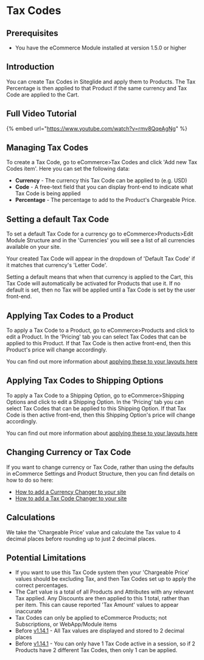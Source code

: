 # Tax Codes

## Prerequisites

- You have the eCommerce Module installed at version 1.5.0 or higher

## Introduction

You can create Tax Codes in Siteglide and apply them to Products. The Tax Percentage is then applied to that Product if the same currency and Tax Code are applied to the Cart.

## Full Video Tutorial

{% embed url="https://www.youtube.com/watch?v=rmv8QqeAgNg" %}

## Managing Tax Codes

To create a Tax Code, go to eCommerce>Tax Codes and click 'Add new Tax Codes item'. Here you can set the following data:

- **Currency** - The currency this Tax Code can be applied to (e.g. USD)
- **Code** - A free-text field that you can display front-end to indicate what Tax Code is being applied
- **Percentage** - The percentage to add to the Product's Chargeable Price.

## Setting a default Tax Code

To set a default Tax Code for a currency go to eCommerce>Products>Edit Module Structure and in the 'Currencies' you will see a list of all currencies available on your site.

Your created Tax Code will appear in the dropdown of 'Default Tax Code' if it matches that currency's 'Letter Code'.

Setting a default means that when that currency is applied to the Cart, this Tax Code will automatically be activated for Products that use it. If no default is set, then no Tax will be applied until a Tax Code is set by the user front-end.

## Applying Tax Codes to a Product

To apply a Tax Code to a Product, go to eCommerce>Products and click to edit a Product. In the 'Pricing' tab you can select Tax Codes that can be applied to this Product. If that Tax Code is then active front-end, then this Product's price will change accordingly.

You can find out more information about [applying these to your layouts here](/ecommerce/get-started-ecommerce/cart-checkout-and-quotes/cart/cart-layouts.md)

## Applying Tax Codes to Shipping Options

To apply a Tax Code to a Shipping Option, go to eCommerce>Shipping Options and click to edit a Shipping Option. In the 'Pricing' tab you can select Tax Codes that can be applied to this Shipping Option. If that Tax Code is then active front-end, then this Shipping Option's price will change accordingly.

You can find out more information about [applying these to your layouts here](/ecommerce/get-started-ecommerce/cart-checkout-and-quotes/cart/cart-layouts.md)

## Changing Currency or Tax Code

If you want to change currency or Tax Code, rather than using the defaults in eCommerce Settings and Product Structure, then you can find details on how to do so here:

- [How to add a Currency Changer to your site](/ecommerce/get-started-ecommerce/introduction-2/currency-changer.md)
- [How to add a Tax Code Changer to your site](/ecommerce/get-started-ecommerce/introduction-2/tax-changer.md)

## Calculations

We take the 'Chargeable Price' value and calculate the Tax value to 4 decimal places before rounding up to just 2 decimal places.

## Potential Limitations

- If you want to use this Tax Code system then your 'Chargeable Price' values should be excluding Tax, and then Tax Codes set up to apply the correct percentages.
- The Cart value is a total of all Products and Attributes with any relevant Tax applied. Any Discounts are then applied to this 1 total, rather than per item. This can cause reported 'Tax Amount' values to appear inaccurate
- Tax Codes can only be applied to eCommerce Products; not Subscriptions, or WebApp/Module items
- Before [v1.14.1](/developer-tools/release-notes/module-ecommerce-changelog.md#id-1.14.1-15th-march-2024) - All Tax values are displayed and stored to 2 decimal places
- Before [v1.14.1](/developer-tools/release-notes/module-ecommerce-changelog.md#id-1.14.1-15th-march-2024) - You can only have 1 Tax Code active in a session, so if 2 Products have 2 different Tax Codes, then only 1 can be applied.
